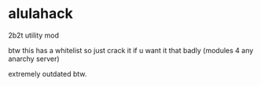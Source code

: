 # alulahack
2b2t utility mod

btw this has a whitelist so just crack it if u want it that badly
(modules 4 any anarchy server)

extremely outdated btw.
